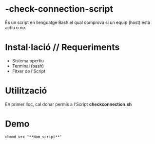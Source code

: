 # -check-connection-script

És un script en llenguatge Bash el qual comprova si un equip (host) està actiu o no.

# Instal·lació // Requeriments 

* Sistema opertiu
* Terminal (bash)
* Fitxer de l'Script

# Utilització
En primer lloc, cal donar permís a l'Script **checkconnection.sh**

# Demo
```
chmod u+x "**Nom_script**" 
```
